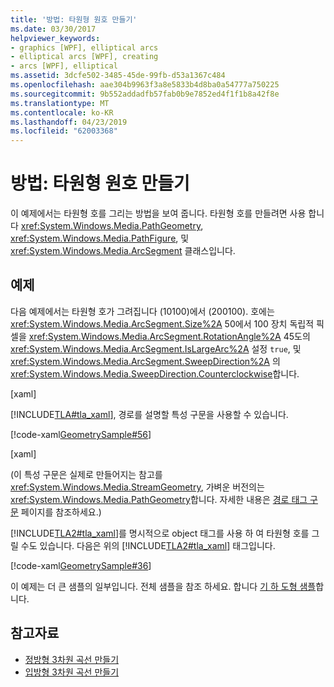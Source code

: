 ```yaml
---
title: '방법: 타원형 원호 만들기'
ms.date: 03/30/2017
helpviewer_keywords:
- graphics [WPF], elliptical arcs
- elliptical arcs [WPF], creating
- arcs [WPF], elliptical
ms.assetid: 3dcfe502-3485-45de-99fb-d53a1367c484
ms.openlocfilehash: aae304b9963f3a8e5833b4d8ba0a54777a750225
ms.sourcegitcommit: 9b552addadfb57fab0b9e7852ed4f1f1b8a42f8e
ms.translationtype: MT
ms.contentlocale: ko-KR
ms.lasthandoff: 04/23/2019
ms.locfileid: "62003368"
---
```

# <a name="how-to-create-an-elliptical-arc"></a>방법: 타원형 원호 만들기
이 예제에서는 타원형 호를 그리는 방법을 보여 줍니다. 타원형 호를 만들려면 사용 합니다 <xref:System.Windows.Media.PathGeometry>, <xref:System.Windows.Media.PathFigure>, 및 <xref:System.Windows.Media.ArcSegment> 클래스입니다.  
  
## <a name="example"></a>예제  
 다음 예제에서는 타원형 호가 그려집니다 (10100)에서 (200100). 호에는 <xref:System.Windows.Media.ArcSegment.Size%2A> 50에서 100 장치 독립적 픽셀을 <xref:System.Windows.Media.ArcSegment.RotationAngle%2A> 45도의 <xref:System.Windows.Media.ArcSegment.IsLargeArc%2A> 설정 `true`, 및 <xref:System.Windows.Media.ArcSegment.SweepDirection%2A> 의 <xref:System.Windows.Media.SweepDirection.Counterclockwise>합니다.  
  
 [xaml]  
  
 [!INCLUDE[TLA#tla_xaml](../../../../includes/tlasharptla-xaml-md.md)], 경로를 설명할 특성 구문을 사용할 수 있습니다.  
  
 [!code-xaml[GeometrySample#56](~/samples/snippets/csharp/VS_Snippets_Wpf/GeometrySample/CS/geometryattributesyntaxexample.xaml#56)]  
  
 [xaml]  
  
 (이 특성 구문은 실제로 만들어지는 참고를 <xref:System.Windows.Media.StreamGeometry>, 가벼운 버전의는 <xref:System.Windows.Media.PathGeometry>합니다. 자세한 내용은 [경로 태그 구문](path-markup-syntax.md) 페이지를 참조하세요.)  
  
 [!INCLUDE[TLA2#tla_xaml](../../../../includes/tla2sharptla-xaml-md.md)]를 명시적으로 object 태그를 사용 하 여 타원형 호를 그릴 수도 있습니다. 다음은 위의 [!INCLUDE[TLA2#tla_xaml](../../../../includes/tla2sharptla-xaml-md.md)] 태그입니다.  
  
 [!code-xaml[GeometrySample#36](~/samples/snippets/csharp/VS_Snippets_Wpf/GeometrySample/CS/pathgeometryexample.xaml#36)]  
  
 이 예제는 더 큰 샘플의 일부입니다. 전체 샘플을 참조 하세요. 합니다 [기 하 도형 샘플](https://go.microsoft.com/fwlink/?LinkID=159989)합니다.  
  
## <a name="see-also"></a>참고자료

- [정방형 3차원 곡선 만들기](how-to-create-a-quadratic-bezier-curve.md)
- [입방형 3차원 곡선 만들기](how-to-create-a-cubic-bezier-curve.md)
